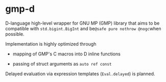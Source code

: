 # gmp-d
D-language high-level wrapper for GNU MP (GMP) library that aims to be
compatible with `std.bigint.BigInt` and be`@safe pure nothrow @nogc`when
possible.

Implementation is highly optimized through

- mapping of GMP's C macros into D inline functions

- passing of struct arguments as `auto ref const`

Delayed evaluation via expression templates (`Eval.delayed`) is planned.

